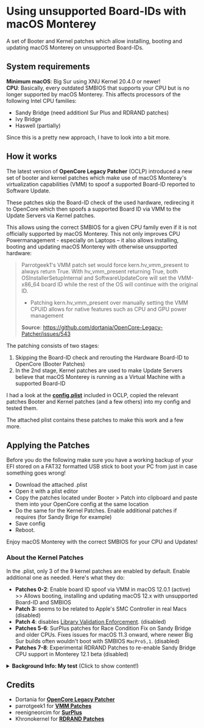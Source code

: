 # Using unsupported Board-IDs with macOS Monterey
A set of Booter and Kernel patches which allow installing, booting and updating macOS Monterey on unsupported Board-IDs.

## System requirements
**Minimum macOS**: Big Sur using XNU Kernel 20.4.0 or newer!</br>
**CPU**: Basically, every outdated SMBIOS that supports your CPU but is no longer supported by macOS Monterey. This affects processors of the following Intel CPU families:

- Sandy Bridge (need additionl Sur Plus and RDRAND patches)
- Ivy Bridge
- Haswell (partially)

Since this is a pretty new approach, I have to look into a bit more.

## How it works
The latest version of **OpenCore Legacy Patcher** (OCLP) introduced a new set of booter and kernel patches which make use of macOS Monterey's virtualization capabilities (VMM) to spoof a supported Board-ID reported to Software Update.

These patches skip the Board-ID check of the used hardware, redirecing it to OpenCore which then spoofs a supported Board ID via VMM to the Update Servers via Kernel patches. 

This allows using the correct SMBIOS for a given CPU family even if it is not officially supported by macOS Monterey. This not only improves CPU Powermanagement - especially on Laptops – it also allows installing, booting and updating macOS Monterey with otherwise unsupported hardware:

> Parrotgeek1's VMM patch set would force kern.hv_vmm_present to always return True. With hv_vmm_present returning True, both OSInstallerSetupInternal and SoftwareUpdateCore will set the VMM-x86_64 board ID while the rest of the OS will continue with the original ID.
> 
> - Patching kern.hv_vmm_present over manually setting the VMM CPUID allows for native features such as CPU and GPU power management
>
> **Source**: https://github.com/dortania/OpenCore-Legacy-Patcher/issues/543

The patching consists of two stages:

1. Skipping the Board-ID check and rerouting the Hardware Board-ID to OpenCore (Booter Patches)
2. In the 2nd stage, Kernel patches are used to make Update Servers believe that macOS Monterey is running as a Virtual Machine with a supported Board-ID

I had a look at the [**config.plist**](https://github.com/dortania/OpenCore-Legacy-Patcher/blob/4a8f61a01da72b38a4b2250386cc4b497a31a839/payloads/Config/config.plist) included in OCLP, copied the relevant patches Booter and Kernel patches (and a few others) into my config and tested them.

The attached plist contains these patches to make this work and a few more.

## Applying the Patches
Before you do the following make sure you have a working backup of your EFI stored on a FAT32 formatted USB stick to boot your PC from just in case something goes wrong!

- Download the attached .plist
- Open it with a plist editor
- Copy the patches located under Booter > Patch into clipboard and paste them into your OpenCore config at the same location
- Do the same for the Kernel Patches. Enable additional patches if requires (for Sandy Brige for example)
- Save config 
- Reboot.

Enjoy macOS Monterey with the correct SMBIOS for your CPU and Updates!

### About the Kernel Patches
In the .plist, only 3 of the 9 kernel patches are enabled by default. Enable additional one as needed. Here's what they do:

- **Patches 0-2**: Enable board ID spoof via VMM in macOS 12.0.1 (active) >> Allows booting, installing and updating macOS 12.x with unsupported Board-ID and SMBIOS
- **Patch 3:** seems to be related to Apple's SMC Controller in real Macs (disabled)
- **Patch 4**: disables [Library Validation Enforcement](https://www.naut.ca/blog/2020/11/13/forbidden-commands-to-liberate-macos/). (disabled)
- **Patches 5-6**: SurPlus patches for Race Condition Fix on Sandy Bridge and older CPUs. Fixes issues for macOS 11.3 onward, where newer Big Sur builds often wouldn't boot with SMBIOS `MacPro5,1`. (disabled)
- **Patches 7-8**: Experimental RDRAND Patches to re-enable Sandy Bridge CPU support in Monterey 12.1 beta (disabled)

<details>
<summary><strong>Background Info: My test</strong> (Click to show content!)</summary>

## Testing the Patches

I tested these patches on my Lenovo T530 Notebook, using an Ivy Bridge CPU with `MacBookPro10,1` SMBIOS, which is officialy not compatible with macOS Monterey. After rebooting, the system started without using `-no_compat_check` boot-arg, as you can see here:

![Proof01](https://user-images.githubusercontent.com/76865553/139529766-87daac84-126e-4dfc-ac1d-37e4730e0bbf.png)

Terminal shows the currnetly used Board-ID which belongs to the `MacBookPro10,1` SMBIOS as you can see in Clover Configurator. Usually, running macOS would require using `MacBookPro11,4` which uses a different Board-ID as you can see in the Clover Configuratos snippet:

![Proof02](https://user-images.githubusercontent.com/76865553/139529778-6f82306a-22db-43dd-b594-c863af6e4ddd.png)
  
Next, I checked for updates and was offered macOS 12.1 beta:

![Proof03](https://user-images.githubusercontent.com/76865553/139529788-d8ca770e-f8c2-49a8-a44e-908137f5e45c.png)
  
Which I installed…
  
![Proof04](https://user-images.githubusercontent.com/76865553/139529792-d92e52d3-5f91-4044-b788-730d603327b3.png)

Installation went smoothly and macOS 12.1 booted without issues:

![About](https://user-images.githubusercontent.com/76865553/139529802-3ea61297-7c7b-4369-8c21-4160b437f1a6.png)
</details>

## Credits
- Dortania for [**OpenCore Legacy Patcher**](https://github.com/dortania/OpenCore-Legacy-Patcher)
- parrotgeek1 for [**VMM Patches**](https://github.com/dortania/OpenCore-Legacy-Patcher/blob/4a8f61a01da72b38a4b2250386cc4b497a31a839/payloads/Config/config.plist#L1222-L1281) 
- reenigneorcim for [**SurPlus**](https://github.com/reenigneorcim/SurPlus)
- Khronokernel for [**RDRAND Patches**](https://github.com/dortania/OpenCore-Legacy-Patcher/commit/c6b3aaaeb78d56f98a94d7991fd3019190b48dd3)
